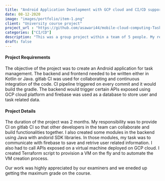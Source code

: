 ```yaml
---
title: "Android Application Development with GCP cloud and CI/CD support on Gitlab CI"
date: 08-12-2020
image: "images/portfolio/item-1.png"
client: "University course project"
project_url : "https://github.com/asawari44/mobile-cloud-computing-TaskManagerApp"
categories: ["CI/CD"]
description: "This was a group project within a team of 5 people. My responsibility was to design CI for android application and providing environment on GCP cloud for API execution. I was also the in charge of some modules in backend development on using Java in andorid development."
draft: false
---
```


#### Project Requirements

The objective of the project was to create an Android application for task management. The backend and frontend needed to be written either in Kotlin or Java. gitlab CI was used for collaborating and continuous integration of the code. CI pipeline triggered on every commit and it would build the gradle. The backend would trigger certain APIs exposed using GCP cloud platform and firebase was used as a database to store user and task related data.


#### Project Details

The duration of the project was 2 months. My responsibility was to provide CI on gitlab CI so that other developers in the team can collaborate and build functionalities together. I also created some modules in the backend using Java with andorid SDK libraries. In those modules, my task was to communicate with firebase to save and retrive user related information. I also had to call APIs exposed on a virtual machine deployed on GCP cloud. I created Terraform script to provision a VM on the fly and to automate the VM creation process. 

Our work was highly appreciated by our examiners and we eneded up getting the maximum grade on the course.
